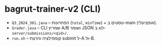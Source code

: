 # bagrut-trainer-v2 (CLI)
- `Q3_2024_381.java` – הפתרונות (`total`, `minTime`) + טסטים ב-main (אופציונלי).
- `Grader.java` – CLI שמריץ A/B ושומר JSON לוג ב-`server/submissions/<qid>/`.
- `run.sh` – קומפילציה והרצת submit ל-A ול-B.
